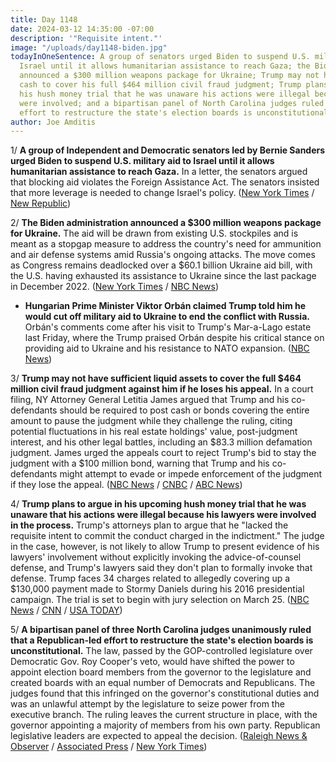 ```yaml
---
title: Day 1148
date: 2024-03-12 14:35:00 -07:00
description: '"Requisite intent."'
image: "/uploads/day1148-biden.jpg"
todayInOneSentence: A group of senators urged Biden to suspend U.S. military aid to
  Israel until it allows humanitarian assistance to reach Gaza; the Biden administration
  announced a $300 million weapons package for Ukraine; Trump may not have enough
  cash to cover his full $464 million civil fraud judgment; Trump plans to argue in
  his hush money trial that he was unaware his actions were illegal because his lawyers
  were involved; and a bipartisan panel of North Carolina judges ruled that a Republican-led
  effort to restructure the state's election boards is unconstitutional.
author: Joe Amditis
---
```


1/ **A group of Independent and Democratic senators led by Bernie Sanders urged Biden to suspend U.S. military aid to Israel until it allows humanitarian assistance to reach Gaza.** In a letter, the senators argued that blocking aid violates the Foreign Assistance Act. The senators insisted that more leverage is needed to change Israel's policy. ([New York Times](https://www.nytimes.com/2024/03/12/us/politics/democrats-biden-israel-letter.html) / [New Republic](https://newrepublic.com/post/179764/bernie-sanders-democratic-senators-letter-biden-israel))

2/ **The Biden administration announced a $300 million weapons package for Ukraine.** The aid will be drawn from existing U.S. stockpiles and is meant as a stopgap measure to address the country's need for ammunition and air defense systems amid Russia's ongoing attacks. The move comes as Congress remains deadlocked over a $60.1 billion Ukraine aid bill, with the U.S. having exhausted its assistance to Ukraine since the last package in December 2022. ([New York Times](https://www.nytimes.com/2024/03/12/us/politics/us-aid-ukraine-war.html) / [NBC News](https://www.nbcnews.com/politics/white-house-provide-300-million-weapons-package-ukraine-rcna143021))

* **Hungarian Prime Minister Viktor Orbán claimed Trump told him he would cut off military aid to Ukraine to end the conflict with Russia.** Orbán's comments come after his visit to Trump's Mar-a-Lago estate last Friday, where the Trump praised Orbán despite his critical stance on providing aid to Ukraine and his resistance to NATO expansion. ([NBC News](https://www.nbcnews.com/politics/2024-election/hungarys-leader-claims-trump-told-cut-us-military-aid-ukraine-rcna142774))

3/ **Trump may not have sufficient liquid assets to cover the full $464 million civil fraud judgment against him if he loses his appeal.** In a court filing, NY Attorney General Letitia James argued that Trump and his co-defendants should be required to post cash or bonds covering the entire amount to pause the judgment while they challenge the ruling, citing potential fluctuations in his real estate holdings' value, post-judgment interest, and his other legal battles, including an $83.3 million defamation judgment. James urged the appeals court to reject Trump's bid to stay the judgment with a $100 million bond, warning that Trump and his co-defendants might attempt to evade or impede enforcement of the judgment if they lose the appeal. ([NBC News](https://www.cnbc.com/2024/03/12/new-york-ag-questions-trump-cash-reserves-in-464-mln-fraud-appeal.html) / [CNBC](https://www.cnbc.com/2024/03/12/new-york-ag-questions-trump-cash-reserves-in-464-mln-fraud-appeal.html) / [ABC News](https://abcnews.go.com/Politics/trump-defendants-post-bond-full-464-million-judgment/story?id=108031376))

4/ **Trump plans to argue in his upcoming hush money trial that he was unaware that his actions were illegal because his lawyers were involved in the process.** Trump's attorneys plan to argue that he "lacked the requisite intent to commit the conduct charged in the indictment." The judge in the case, however, is not likely to allow Trump to present evidence of his lawyers' involvement without explicitly invoking the advice-of-counsel defense, and Trump's lawyers said they don't plan to formally invoke that defense. Trump faces 34 charges related to allegedly covering up a $130,000 payment made to Stormy Daniels during his 2016 presidential campaign. The trial is set to begin with jury selection on March 25. ([NBC News](https://www.nbcnews.com/politics/donald-trump/trump-plans-lean-attorneys-involvement-hush-money-payments-part-trial-rcna143045) / [CNN](https://www.cnn.com/2024/03/11/politics/trump-delay-hush-money-trial-supreme-court/index.html) / [USA TODAY](https://www.usatoday.com/story/news/politics/2024/03/11/donald-trump-claims-immunity-new-york-charges/72932752007/))

5/ **A bipartisan panel of three North Carolina judges unanimously ruled that a Republican-led effort to restructure the state's election boards is unconstitutional.** The law, passed by the GOP-controlled legislature over Democratic Gov. Roy Cooper's veto, would have shifted the power to appoint election board members from the governor to the legislature and created boards with an equal number of Democrats and Republicans. The judges found that this infringed on the governor's constitutional duties and was an unlawful attempt by the legislature to seize power from the executive branch. The ruling leaves the current structure in place, with the governor appointing a majority of members from his own party. Republican legislative leaders are expected to appeal the decision. ([Raleigh News & Observer](https://www.newsobserver.com/news/politics-government/article286349535.html) / [Associated Press](https://apnews.com/article/north-carolina-elections-boards-governor-legislature-879ed4e4f8c84f55283dba0ad01b6823) / [New York Times](https://www.nytimes.com/2024/03/12/us/politics/north-carolina-election-boards.html))